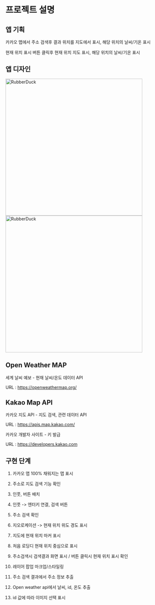# 프로젝트 설명

## 앱 기획

카카오 맵에서 주소 검색후 결과 위치를 지도에서 표시, 해당 위치의 날씨/기온 표시

현재 위치 표시 버튼 클릭후 현재 위치 지도 표시, 해당 위치의 날씨/기온 표시

## 앱 디자인

<img src="https://github.com/ministori-yonsei/gd_fe_image/blob/main/frontend/design/mini_prj.png" height="450px" title="px(픽셀) 크기 설정" alt="RubberDuck"></img>
<img src="https://github.com/ministori-yonsei/gd_fe_image/blob/main/frontend/design/mini_prj_weather.png" height="450px" title="px(픽셀) 크기 설정" alt="RubberDuck"></img>

## Open Weather MAP

세계 날씨 예보 - 현재 날씨/온도 데이터 API

URL : <https://openweathermap.org/>

## Kakao Map API

카카오 지도 API - 지도 검색, 관련 데이터 API

URL : <https://apis.map.kakao.com/>

카카오 개발자 사이트 - 키 발급

URL : <https://developers.kakao.com>

## 구현 단계

1. 카카오 맵 100% 채워지는 맵 표시

2. 주소로 지도 검색 기능 확인

3. 인풋, 버튼 배치

4. 인풋 -> 엔터키 연결, 검색 버튼

5. 주소 검색 확인

6. 지오로케이션 -> 현재 위치 위도 경도 표시

7. 지도에 현재 위치 마커 표시

8. 처음 로딩디 현재 위치 중심으로 표시

9. 주소검색시 검색결과 화면 표시 / 버튼 클릭시 현재 위치 표시 확인

10. 레이어 팝업 마크업/스타일링

11. 주소 검색 결과에서 주소 정보 추출

12. Open weather api에서 날씨, id, 온도 추출

13. id 값에 따라 이미지 선택 표시

